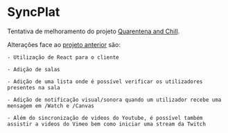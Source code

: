 # SyncPlat
Tentativa de melhoramento do projeto [Quarentena and Chill](https://github.com/xSerpine/Quarentena-And-Chill).

Alterações face ao [projeto anterior](https://quarentena-chill.herokuapp.com/) são:

	- Utilização de React para o cliente
	
	- Adição de salas
	
  	- Adição de uma lista onde é possível verificar os utilizadores presentes na sala
	
  	- Adição de notificação visual/sonora quando um utilizador recebe uma mensagem em /Watch e /Canvas
	
  	- Além do sincronização de videos do Youtube, é possível também assistir a videos do Vimeo bem como iniciar uma stream da Twitch
  
